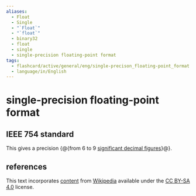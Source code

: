 ```yaml
---
aliases:
  - Float
  - Single
  - "`Float`"
  - "`float`"
  - binary32
  - float
  - single
  - single-precision floating-point format
tags:
  - flashcard/active/general/eng/single-precison_floating-point_format
  - language/in/English
---
```


# single-precision floating-point format

## IEEE 754 standard

This gives a precision {@{from 6 to 9 [significant decimal figures](significant%20figures.md)}@}.

## references

This text incorporates [content](https://en.wikipedia.org/wiki/single-precision_floating-point_format) from [Wikipedia](Wikipedia.md) available under the [CC BY-SA 4.0](https://creativecommons.org/licenses/by-sa/4.0/) license.

